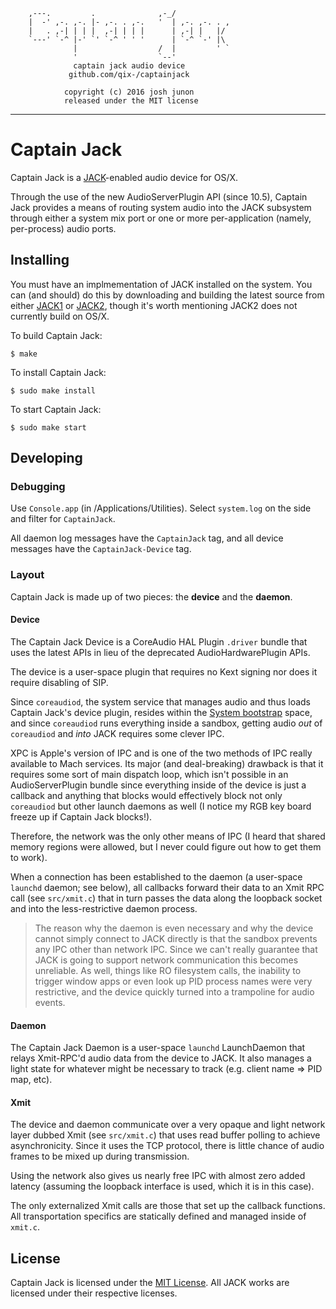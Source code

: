 ```
	,---.         .              ,-_/
	|  -' ,-. ,-. |- ,-. . ,-.   '  | ,-. ,-. . ,
	|   . ,-| | | |  ,-| | | |      | ,-| |   |/
	`---' `-^ |-' `' `-^ ' ' '      | `-^ `-' |\
	          |                  /  |         ' `
	          '                  `--'
	          captain jack audio device
	         github.com/qix-/captainjack

	        copyright (c) 2016 josh junon
	        released under the MIT license
```

---

# Captain Jack

Captain Jack is a [JACK](http://jackaudio.org)-enabled audio device for OS/X.

Through the use of the new AudioServerPlugin API (since 10.5), Captain Jack
provides a means of routing system audio into the JACK subsystem through
either a system mix port or one or more per-application (namely, per-process)
audio ports.

## Installing

You must have an implmementation of JACK installed on the system. You can
(and should) do this by downloading and building the latest source from either
[JACK1](https://github.com/jackaudio/jack1.git) or
[JACK2](https://github.com/jackaudio/jack2.git), though it's worth mentioning
JACK2 does not currently build on OS/X.

To build Captain Jack:

```console
$ make
```

To install Captain Jack:

```console
$ sudo make install
```

To start Captain Jack:

```console
$ sudo make start
```

## Developing
### Debugging
Use `Console.app` (in /Applications/Utilities). Select `system.log` on the side
and filter for `CaptainJack`.

All daemon log messages have the `CaptainJack` tag, and all device messages
have the `CaptainJack-Device` tag.

### Layout
Captain Jack is made up of two pieces: the **device** and the **daemon**.

#### Device
The Captain Jack Device is a CoreAudio HAL Plugin `.driver` bundle that uses
the latest APIs in lieu of the deprecated AudioHardwarePlugin APIs.

The device is a user-space plugin that requires no Kext signing nor does it
require disabling of SIP.

Since `coreaudiod`, the system service that manages audio and thus loads
Captain Jack's device plugin, resides within the
[System bootstrap](https://developer.apple.com/library/mac/technotes/tn2083/_index.html#//apple_ref/doc/uid/DTS10003794-CH1-SUBSECTION10)
space, and since `coreaudiod` runs everything inside a sandbox, getting
audio *out* of `coreaudiod` and *into* JACK requires some clever IPC.

XPC is Apple's version of IPC and is one of the two methods of IPC really
available to Mach services. Its major (and deal-breaking) drawback is that
it requires some sort of main dispatch loop, which isn't possible in an
AudioServerPlugin bundle since everything inside of the device is just a
callback and anything that blocks would effectively block not only `coreaudiod`
but other launch daemons as well (I notice my RGB key board freeze up if
Captain Jack blocks!).

Therefore, the network was the only other means of IPC (I heard that shared
memory regions were allowed, but I never could figure out how to get them
to work).

When a connection has been established to the daemon (a user-space `launchd`
daemon; see below), all callbacks forward their data to an Xmit RPC call (see
`src/xmit.c`) that in turn passes the data along the loopback socket and into
the less-restrictive daemon process.

> The reason why the daemon is even necessary and why the device cannot simply
> connect to JACK directly is that the sandbox prevents any IPC other than
> network IPC. Since we can't really guarantee that JACK is going to support
> network communication this becomes unreliable. As well, things like RO
> filesystem calls, the inability to trigger window apps or even look up PID
> process names were very restrictive, and the device quickly turned into
> a trampoline for audio events.

#### Daemon
The Captain Jack Daemon is a user-space `launchd` LaunchDaemon that relays
Xmit-RPC'd audio data from the device to JACK. It also manages a light state
for whatever might be necessary to track (e.g. client name => PID map, etc).

#### Xmit
The device and daemon communicate over a very opaque and light network layer
dubbed Xmit (see `src/xmit.c`) that uses read buffer polling to achieve
asynchronicity. Since it uses the TCP protocol, there is little chance of
audio frames to be mixed up during transmission.

Using the network also gives us nearly free IPC with almost zero added latency
(assuming the loopback interface is used, which it is in this case).

The only externalized Xmit calls are those that set up the callback functions.
All transportation specifics are statically defined and managed inside of
`xmit.c`.

## License
Captain Jack is licensed under the [MIT License](LICENSE).
All JACK works are licensed under their respective licenses.
